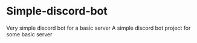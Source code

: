 # Simple-discord-bot
Very simple discord bot for a basic server
A simple discord bot project for some basic server

